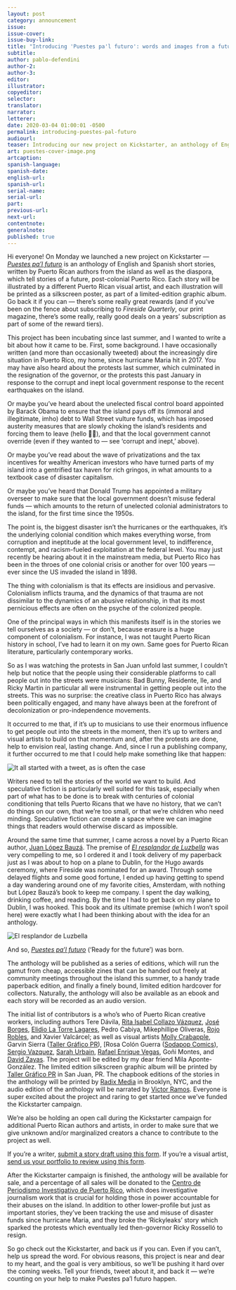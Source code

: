 ```yaml
---
layout: post
category: announcement
issue:
issue-cover:
issue-buy-link:
title: "Introducing 'Puestes pa'l futuro': words and images from a future, post-colonial Puerto Rico"
subtitle:
author: pablo-defendini
author-2:
author-3:
editor:
illustrator:
copyeditor:
selector:
translator:
narrator:
letterer:
date: 2020-03-04 01:00:01 -0500
permalink: introducing-puestes-pal-futuro
audiourl:
teaser: Introducing our new project on Kickstarter, an anthology of English and Spanish short stories, written by Puerto Rican authors from the island as well as the diaspora, which tell stories of a future, post-colonial Puerto Rico.
art: puestes-cover-image.png
artcaption:
spanish-language:
spanish-date:
english-url:
spanish-url:
serial-name:
serial-url:
part:
previous-url:
next-url:
contentnote:
generalnote:
published: true
---
```


Hi everyone! On Monday we launched a new project on Kickstarter — [_Puestes pa’l futuro_](https://www.kickstarter.com/projects/firesidefiction/puestes-pal-futuro) is an anthology of English and Spanish short stories, written by Puerto Rican authors from the island as well as the diaspora, which tell stories of a future, post-colonial Puerto Rico. Each story will be illustrated by a different Puerto Rican visual artist, and each illustration will be printed as a silkscreen poster, as part of a limited-edition graphic album. Go back it if you can — there’s some really great rewards (and if you’ve been on the fence about subscribing to _Fireside Quarterly_, our print magazine, there’s some really, really good deals on a years’ subscription as part of some of the reward tiers).

This project has been incubating since last summer, and I wanted to write a bit about how it came to be. First, some background. I have occasionally written (and more than occasionally tweeted) about the increasingly dire situation in Puerto Rico, my home, since hurricane Maria hit in 2017. You may have also heard about the protests last summer, which culminated in the resignation of the governor, or the protests this past January in response to the corrupt and inept local government response to the recent earthquakes on the island.

Or maybe you’ve heard about the unelected fiscal control board appointed by Barack Obama to ensure that the island pays off its (immoral and illegitimate, imho) debt to Wall Street vulture funds, which has imposed austerity measures that are slowly choking the island’s residents and forcing them to leave (hello 👋🏽), and that the local government cannot override (even if they wanted to — see ‘corrupt and inept,’ above).

Or maybe you’ve read about the wave of privatizations and the tax incentives for wealthy American investors who have turned parts of my island into a gentrified tax haven for rich gringos, in what amounts to a textbook case of disaster capitalism.

Or maybe you’ve heard that Donald Trump has appointed a military overseer to make sure that the local government doesn’t misuse federal funds — which amounts to the return of unelected colonial administrators to the island, for the first time since the 1950s.

The point is, the biggest disaster isn’t the hurricanes or the earthquakes, it’s the underlying colonial condition which makes everything worse, from corruption and ineptitude at the local government level, to indifference, contempt, and racism-fueled exploitation at the federal level. You may just recently be hearing about it in the mainstream media, but Puerto Rico has been in the throes of one colonial crisis or another for over 100 years — ever since the US invaded the island in 1898.

The thing with colonialism is that its effects are insidious and pervasive. Colonialism inflicts trauma, and the dynamics of that trauma are not dissimilar to the dynamics of an abusive relationship, in that its most pernicious effects are often on the psyche of the colonized people.

One of the principal ways in which this manifests itself is in the stories we tell ourselves as a society — or don’t, because erasure is a huge component of colonialism. For instance, I was not taught Puerto Rican history in school, I’ve had to learn it on my own. Same goes for Puerto Rican literature, particularly contemporary works.

So as I was watching the protests in San Juan unfold last summer, I couldn’t help but notice that the people using their considerable platforms to call people out into the streets were musicians: Bad Bunny, Residente, Ile, and Ricky Martin in particular all were instrumental in getting people out into the streets. This was no surprise: the creative class in Puerto Rico has always been politically engaged, and many have always been at the forefront of decolonization or pro-independence movements.

It occurred to me that, if it’s up to musicians to use their enormous influence to get people out into the streets in the moment, then it’s up to writers and visual artists to build on that momentum and, after the protests are done, help to envision real, lasting change.  And, since I run a publishing company, it further occurred to me that I could help make something like that happen:

![It all started with a tweet, as is often the case](/images/graphics/puestes-tweet-01.png)

Writers need to tell the stories of the world we want to build. And speculative fiction is particularly well suited for this task, especially when part of what has to be done is to break with centuries of colonial conditioning that tells Puerto Ricans that we have no history, that we can’t do things on our own, that we’re too small, or that we’re children who need minding. Speculative fiction can create a space where we can imagine things that readers would otherwise discard as impossible.

Around the same time that summer, I came across a novel by a Puerto Rican author, [Juan López Bauzá](https://twitter.com/jlopezbauza). The premise of [_El resplandor de Luzbella_](https://libros787.com/products/el-resplandor-de-luzbella) was very compelling to me, so I ordered it and I took delivery of my paperback just as I was about to hop on a plane to Dublin, for the Hugo awards ceremony, where Fireside was nominated for an award. Through some delayed flights and some good fortune, I ended up having getting to spend a day wandering around one of my favorite cities, Amsterdam, with nothing but López Bauzá’s book to keep me company. I spent the day walking, drinking coffee, and reading. By the time I had to get back on my plane to Dublin, I was hooked. This book and its ultimate premise (which I won’t spoil here) were exactly what I had been thinking about with the idea for an anthology.

![El resplandor de Luzbella](/images/graphics/puestes-tweet-02.png)

And so, [_Puestes pa’l futuro_](https://www.kickstarter.com/projects/firesidefiction/puestes-pal-futuro) (‘Ready for the future’)  was born.

The anthology will be published as a series of editions, which will run the gamut from cheap, accessible zines that can be handed out freely at community meetings throughout the island this summer, to a handy trade paperback edition, and finally a finely bound, limited edition hardcover for collectors. Naturally, the anthology will also be available as an ebook and each story will be recorded as an audio version.

The initial list of contributors is a who’s who of Puerto Rican creative workers, including authors Tere Dávila, [Rita Isabel Collazo Vázquez](https://twitter.com/librospasajeros), [José Borges](https://twitter.com/jborges), [Elidio La Torre Lagares](https://twitter.com/elidiolatorre), Pedro Cabiya, Mikephillipe Oliveras, [Rojo Robles](https://twitter.com/rojorobles), and Xavier Valcárcel; as well as visual artists [Molly Crabapple](https://twitter.com/mollycrabapple), Garvin Sierra ([Taller Gráfico PR](https://twitter.com/tallergraficopr)), [Rosa Colón Guerra ([Sodapop Comics](https://twitter.com/sodapopcomics)), [Sergio Vazquez](https://www.instagram.com/sergio_stuff/), [Sarah Urbain](https://www.instagram.com/Essino12), [Rafael Enrique Vegas](https://www.instagram.com/rafique939), Goñi Montes, and [David Zayas](https://twitter.com/zayasart). The project will be edited by my dear friend Mila Aponte-González. The limited edition silkscreen graphic album will be printed by [Taller Gráfico PR](https://twitter.com/tallergraficopr) in San Juan, PR. The chapbook editions of the stories in the anthology will be printed by [Radix Media](https://twitter.com/radixmedia) in Brooklyn, NYC, and the audio edition of the anthology will be narrated by [Victor Ramos](https://twitter.com/DonVictorRamos). Everyone is super excited about the project and raring to get started once we’ve funded the Kickstarter campaign.

We’re also be holding an open call during the Kickstarter campaign for additional Puerto Rican authors and artists, in order to make sure that we give unknown and/or marginalized creators a chance to contribute to the project as well.

If you’re a writer, [submit a story draft using this form](https://airtable.com/shr6FFA71k2K4uyUs). If you’re a visual artist, [send us your portfolio to review using this form](https://airtable.com/shrQNMx3Kw8YhJW7R).

After the Kickstarter campaign is finished, the anthology will be available for sale, and a percentage of all sales will be donated to the [Centro de Periodismo Investigativo de Puerto Rico](http://periodismoinvestigativo.com/), which does investigative journalism work that is crucial for holding those in power accountable for their abuses on the island. In addition to other lower-profile but just as important stories, they’ve been tracking the use and misuse of disaster funds since hurricane Maria, and they broke the ‘Rickyleaks’ story which sparked the protests which eventually led then-governor Ricky Rosselló to resign.

So go check out the Kickstarter, and back us if you can. Even if you can’t, help us spread the word. For obvious reasons, this project is near and dear to my heart, and the goal is very ambitious, so we’ll be pushing it hard over the coming weeks. Tell your friends, tweet about it, and back it — we’re counting on your help to make Puestes pa’l futuro happen.
